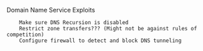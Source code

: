 Domain Name Service Exploits

		Make sure DNS Recursion is disabled
		Restrict zone transfers??? (Might not be against rules of competition)
		Configure firewall to detect and block DNS tunneling
